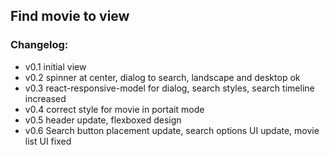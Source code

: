 ## Find movie to view <br/>

### Changelog: <br/>
- v0.1 initial view <br/>
- v0.2 spinner at center, dialog to search, landscape and desktop ok
- v0.3 react-responsive-model for dialog, search styles, search timeline increased
- v0.4 correct style for movie in portait mode <br/>
- v0.5 header update, flexboxed design
- v0.6 Search button placement update, search options UI update, movie list UI fixed
